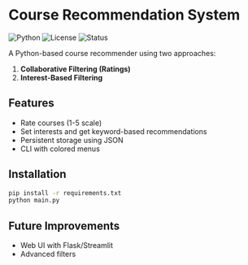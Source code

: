 # Course Recommendation System

![Python](https://img.shields.io/badge/python-3.8%2B-blue)
![License](https://img.shields.io/badge/license-MIT-green)
![Status](https://img.shields.io/badge/status-Completed-brightgreen)

A Python-based course recommender using two approaches:
1. **Collaborative Filtering (Ratings)**
2. **Interest-Based Filtering**

## Features
- Rate courses (1-5 scale)
- Set interests and get keyword-based recommendations
- Persistent storage using JSON
- CLI with colored menus

## Installation
```bash
pip install -r requirements.txt
python main.py
```

## Future Improvements
- Web UI with Flask/Streamlit
- Advanced filters
